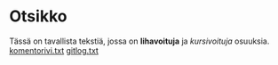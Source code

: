 # Otsikko
Tässä on tavallista tekstiä, jossa on **lihavoituja** ja *kursivoituja* osuuksia.
[komentorivi.txt](https://github.com/sohvip/ot-harjoitustyo/blob/master/laskarit/viikko1/komentorivi.txt)
[gitlog.txt](https://github.com/sohvip/ot-harjoitustyo/blob/master/laskarit/viikko1/gitlog.txt)
